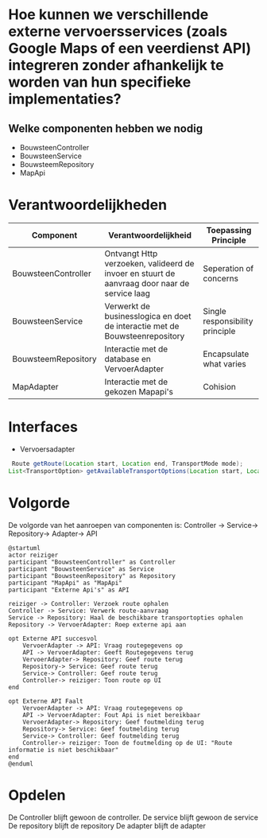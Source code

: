 # Hoe kunnen we verschillende externe vervoersservices (zoals Google Maps of een veerdienst API) integreren zonder afhankelijk te worden van hun specifieke implementaties?


## Welke componenten hebben we nodig 
* BouwsteenController
* BouwsteenService
* BouwsteemRepository
* MapApi

# Verantwoordelijkheden
| Component           | Verantwoordelijkheid                                                                         | Toepassing Principle            |
|---------------------|----------------------------------------------------------------------------------------------|---------------------------------|
| BouwsteenController | Ontvangt Http verzoeken, valideerd de invoer en stuurt de aanvraag door naar de service laag | Seperation of concerns          |
| BouwsteenService    | Verwerkt de businesslogica en doet de interactie met de Bouwsteenrepository                  | Single responsibility principle |
| BouwsteemRepository | Interactie met de database en VervoerAdapter                                                 | Encapsulate what varies         |
| MapAdapter          | Interactie met de gekozen Mapapi's                                                           | Cohision                        |

# Interfaces
 * Vervoersadapter

```java
 Route getRoute(Location start, Location end, TransportMode mode);
List<TransportOption> getAvailableTransportOptions(Location start, Location end);

```

# Volgorde
De volgorde van het aanroepen van componenten is: Controller -> Service-> Repository-> Adapter-> API

```plantuml
@startuml
actor reiziger
participant "BouwsteenController" as Controller
participant "BouwsteenService" as Service
participant "BouwsteenRepository" as Repository
participant "MapApi" as "MapApi"
participant "Externe Api's" as API

reiziger -> Controller: Verzoek route ophalen
Controller -> Service: Verwerk route-aanvraag
Service -> Repository: Haal de beschikbare transportopties ophalen
Repository -> VervoerAdapter: Roep externe api aan

opt Externe API succesvol
    VervoerAdapter -> API: Vraag routegegevens op
    API -> VervoerAdapter: Geeft Routegegevens terug
    VervoerAdapter-> Repository: Geef route terug
    Repository-> Service: Geef route terug
    Service-> Controller: Geef route terug
    Controller-> reiziger: Toon route op UI
end

opt Externe API Faalt
    VervoerAdapter -> API: Vraag routegegevens op
    API -> VervoerAdapter: Fout Api is niet bereikbaar
    VervoerAdapter-> Repository: Geef foutmelding terug
    Repository-> Service: Geef foutmelding terug
    Service-> Controller: Geef foutmelding terug
    Controller-> reiziger: Toon de foutmelding op de UI: "Route informatie is niet beschikbaar"
end
@enduml
```


# Opdelen
De Controller blijft gewoon de controller.
De service blijft gewoon de service
De repository blijft de repository
De adapter blijft de adapter







